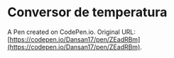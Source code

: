 # Conversor de temperatura

A Pen created on CodePen.io. Original URL: [https://codepen.io/Dansan17/pen/ZEadRBm](https://codepen.io/Dansan17/pen/ZEadRBm).

